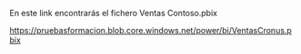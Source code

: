 En este link encontrarás el fichero Ventas Contoso.pbix

https://pruebasformacion.blob.core.windows.net/power/bi/VentasCronus.pbix
